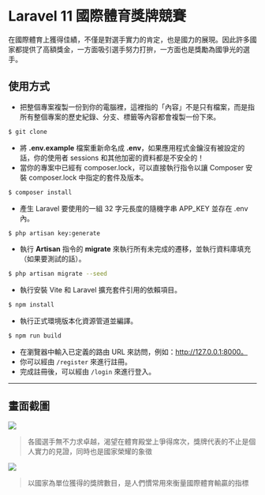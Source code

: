 # Laravel 11 國際體育獎牌競賽

在國際體育上獲得佳績，不僅是對選手實力的肯定，也是國力的展現。因此許多國家都提供了高額獎金，一方面吸引選手努力打拚，一方面也是獎勵為國爭光的選手。

## 使用方式
- 把整個專案複製一份到你的電腦裡，這裡指的「內容」不是只有檔案，而是指所有整個專案的歷史紀錄、分支、標籤等內容都會複製一份下來。
```sh
$ git clone
```
- 將 __.env.example__ 檔案重新命名成 __.env__，如果應用程式金鑰沒有被設定的話，你的使用者 sessions 和其他加密的資料都是不安全的！
- 當你的專案中已經有 composer.lock，可以直接執行指令以讓 Composer 安裝 composer.lock 中指定的套件及版本。
```sh
$ composer install
```
- 產生 Laravel 要使用的一組 32 字元長度的隨機字串 APP_KEY 並存在 .env 內。
```sh
$ php artisan key:generate
```
- 執行 __Artisan__ 指令的 __migrate__ 來執行所有未完成的遷移，並執行資料庫填充（如果要測試的話）。
```sh
$ php artisan migrate --seed
```
- 執行安裝 Vite 和 Laravel 擴充套件引用的依賴項目。
```sh
$ npm install
```
- 執行正式環境版本化資源管道並編譯。
```sh
$ npm run build
```
- 在瀏覽器中輸入已定義的路由 URL 來訪問，例如：http://127.0.0.1:8000。
- 你可以經由 `/register` 來進行註冊。
- 完成註冊後，可以經由 `/login` 來進行登入。

----

## 畫面截圖
![](https://i.imgur.com/mAM7pDO.png)
> 各國選手無不力求卓越，渴望在體育殿堂上爭得席次，獎牌代表的不止是個人實力的見證，同時也是國家榮耀的象徵

![](https://i.imgur.com/eo4UNUL.png)
> 以國家為單位獲得的獎牌數目，是人們慣常用來衡量國際體育輸贏的指標
